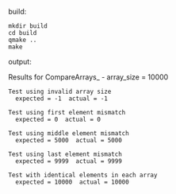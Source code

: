 build:
 
    mkdir build
    cd build
    qmake ..
    make
    
output:

Results for CompareArrays_ - array_size = 10000

    Test using invalid array size
      expected = -1  actual = -1
    
    Test using first element mismatch
      expected = 0  actual = 0
    
    Test using middle element mismatch
      expected = 5000  actual = 5000
    
    Test using last element mismatch
      expected = 9999  actual = 9999
    
    Test with identical elements in each array
      expected = 10000  actual = 10000

